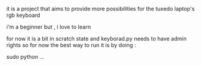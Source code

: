 it is a project that aims to provide more possibilities for the tuxedo laptop's rgb keyboard

i'm a beginner but , i love to learn

for now it is a bit in scratch state and keyborad.py needs to have admin rights so for now the best way to run it is by doing : 

sudo python ...